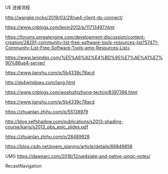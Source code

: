 UE 连接流程

http://wangjie.rocks/2019/03/29/ue4-client-ds-connect/

https://www.cnblogs.com/leoin2012/p/11713497.html

https://forums.unrealengine.com/development-discussion/content-creation/28291-community-list-free-software-tools-resources-list?57471-Community-List-Free-Software-Tools-amp-Resources-List=

https://www.lanindex.com/%E5%A6%82%E4%BD%95%E7%AE%A1%E7%90%86ue4-server/

https://www.jianshu.com/p/5b4339c78acd

http://ds4windows.com/lang.html

https://www.cnblogs.com/woshizhizhong-tech/p/8397396.html

https://www.jianshu.com/p/5b4339c78acd

https://zhuanlan.zhihu.com/p/55138979

http://blog.selfshadow.com/publications/s2013-shading-course/karis/s2013_pbs_epic_slides.pdf

https://zhuanlan.zhihu.com/p/28489928

https://blog.csdn.net/poem_qianmo/article/details/69849858

UMG
https://dawnarc.com/2018/12/ue4slate-and-native-umgc-notes/

RecastNavigation